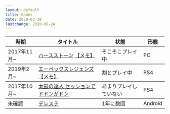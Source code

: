 ```yaml
---
layout: default
title: Games
date: 2020-03-18
lastchange: 2020-08-24
---
```


<table class="table table-striped">
  <thead>
    <tr>
      <th>時期</th>
      <th>タイトル</th>
      <th>状態</th>
      <th>形態</th>
    </tr>
  </thead>
  <tbody>
    <tr>
      <td>2017年11月~</td>
      <td><a href="https://playhearthstone.com/ja-jp/?">ハースストーン</a>
       <a href="./hearthstone/index.html">【メモ】</a>
      </td>
      <td>そこそこプレイ中</td>
      <td>PC</td>
    </tr>
  </tbody>
  <tbody>
    <tr>
      <td>2019年2月~</td>
      <td><a href="https://www.ea.com/ja-jp/games/apex-legends">エーペックスレジェンズ </a>
       <a href="./apex-legends/index.html">【メモ】</a>
      </td>
      <td>割とプレイ中</td>
      <td>PS4</td>
    </tr>
  </tbody>
  <tbody>
    <tr>
      <td>2017年10月~</td>
      <td><a href="https://taikops4-ses.taiko-ch.net/">太鼓の達人 セッションでドドンがドン</a></td>
      <td>あまりプレイしていない</td>
      <td>PS4</td>
    </tr>
  </tbody>
  <tbody>
    <tr>
      <td>未確認</td>
      <td><a href="https://cinderella.idolmaster.jp/sl-stage/">デレステ</a></td>
      <td>1年に数回</td>
      <td>Android</td>
    </tr>
  </tbody>
</table>

